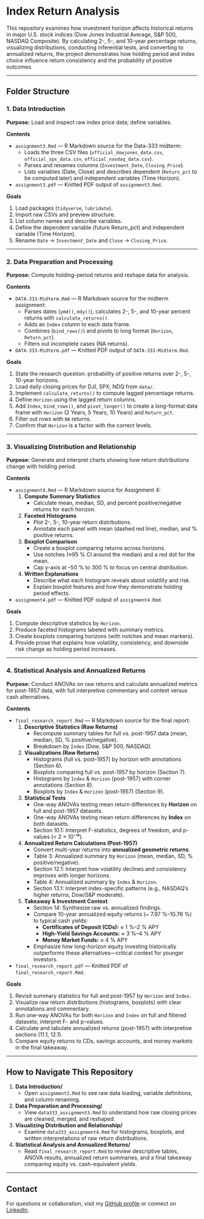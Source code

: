 # Index Return Analysis

This repository examines how investment horizon affects historical returns in major U.S. stock indices (Dow Jones Industrial Average, S&P 500, NASDAQ Composite). By calculating 2-, 5-, and 10-year percentage returns, visualizing distributions, conducting inferential tests, and converting to annualized returns, the project demonstrates how holding period and index choice influence return consistency and the probability of positive outcomes.

---

## Folder Structure

### 1. Data Introduction

**Purpose:** Load and inspect raw index price data; define variables.

**Contents**  
- `assignment3.Rmd` — R Markdown source for the Data-333 midterm:  
  - Loads the three CSV files (`official_dowjones_data.csv`, `official_spx_data.csv`, `official_nasdaq_data.csv`).  
  - Parses and renames columns (`Investment_Date`, `Closing_Price`).  
  - Lists variables (Date, Close) and describes dependent (`Return_pct` to be computed later) and independent variables (Time Horizon).  
- `assignment3.pdf` — Knitted PDF output of `assignment3.Rmd`.

**Goals**  
1. Load packages (`tidyverse`, `lubridate`).  
2. Import raw CSVs and preview structure.  
3. List column names and describe variables.  
4. Define the dependent variable (future Return_pct) and independent variable (Time Horizon).  
5. Rename `Date` → `Investment_Date` and `Close` → `Closing_Price`.  

---

### 2. Data Preparation and Processing

**Purpose:** Compute holding-period returns and reshape data for analysis.

**Contents**  
- `DATA-333-Midterm.Rmd` — R Markdown source for the midterm assignment:  
  - Parses dates (`ymd()`, `mdy()`), calculates 2-, 5-, and 10-year percent returns with `calculate_returns()`.  
  - Adds an `Index` column to each data frame.  
  - Combines (`bind_rows()`) and pivots to long format (`Horizon`, `Return_pct`).  
  - Filters out incomplete cases (NA returns).  
- `DATA-333-Midterm.pdf` — Knitted PDF output of `DATA-333-Midterm.Rmd`.

**Goals**  
1. State the research question: probability of positive returns over 2-, 5-, 10-year horizons.  
2. Load daily closing prices for DJI, SPX, NDQ from `data/`.  
3. Implement `calculate_returns()` to compute lagged percentage returns.  
4. Define `Horizon` using the lagged return columns.  
5. Add `Index`, `bind_rows()`, and `pivot_longer()` to create a long-format data frame with `Horizon` (2 Years, 5 Years, 10 Years) and `Return_pct`.  
6. Filter out rows with `NA` returns.  
7. Confirm that `Horizon` is a factor with the correct levels.  

---

### 3. Visualizing Distribution and Relationship

**Purpose:** Generate and interpret charts showing how return distributions change with holding period.

**Contents**  
- `assignment4.Rmd` — R Markdown source for Assignment 4:  
  1. **Compute Summary Statistics**  
     - Calculate mean, median, SD, and percent positive/negative returns for each horizon.  
  2. **Faceted Histograms**  
     - Plot 2-, 5-, 10-year return distributions.  
     - Annotate each panel with mean (dashed red line), median, and % positive returns.  
  3. **Boxplot Comparison**  
     - Create a boxplot comparing returns across horizons.  
     - Use notches (≈95 % CI around the median) and a red dot for the mean.  
     - Cap y-axis at –50 % to 300 % to focus on central distribution.  
  4. **Written Explanations**  
     - Describe what each histogram reveals about volatility and risk.  
     - Explain boxplot features and how they demonstrate holding period effects.  
- `assignment4.pdf` — Knitted PDF output of `assignment4.Rmd`.

**Goals**  
1. Compute descriptive statistics by `Horizon`.  
2. Produce faceted histograms labeled with summary metrics.  
3. Create boxplots comparing horizons (with notches and mean markers).  
4. Provide prose that explains how volatility, consistency, and downside risk change as holding period increases.  

---

### 4. Statistical Analysis and Annualized Returns

**Purpose:** Conduct ANOVAs on raw returns and calculate annualized metrics for post-1957 data, with full interpretive commentary and context versus cash alternatives.

**Contents**  
- `final_research_report.Rmd` — R Markdown source for the final report:  
  1. **Descriptive Statistics (Raw Returns)**  
     - Recompute summary tables for full vs. post-1957 data (mean, median, SD, % positive/negative).  
     - Breakdown by `Index` (Dow, S&P 500, NASDAQ).  
  2. **Visualizations (Raw Returns)**  
     - Histograms (full vs. post-1957) by horizon with annotations (Section 6).  
     - Boxplots comparing full vs. post-1957 by horizon (Section 7).  
     - Histograms by `Index` & `Horizon` (post-1957) with corner annotations (Section 8).  
     - Boxplots by `Index` & `Horizon` (post-1957) (Section 9).  
  3. **Statistical Tests**  
     - One-way ANOVAs testing mean return differences by **Horizon** on full and post-1957 datasets.  
     - One-way ANOVAs testing mean return differences by **Index** on both datasets.  
     - Section 10.1: Interpret F-statistics, degrees of freedom, and p-values (< 2 × 10⁻¹⁶).  
  4. **Annualized Return Calculations (Post-1957)**  
     - Convert multi-year returns into **annualized geometric returns**.  
     - Table 3: Annualized summary by `Horizon` (mean, median, SD, % positive/negative).  
     - Section 12.1: Interpret how volatility declines and consistency improves with longer horizons.  
     - Table 4: Annualized summary by `Index` & `Horizon`.  
     - Section 13.1: Interpret index-specific patterns (e.g., NASDAQ’s higher returns, Dow/S&P moderate).  
  5. **Takeaway & Investment Context**  
     - Section 14: Synthesize raw vs. annualized findings.  
     - Compare 10-year annualized equity returns (~ 7.97 %–10.76 %) to typical cash yields:  
       - **Certificates of Deposit (CDs):** ≈ 1 %–2 % APY  
       - **High-Yield Savings Accounts:** ≈ 3 %–4 % APY  
       - **Money Market Funds:** ≈ 4 % APY  
     - Emphasize how long-horizon equity investing historically outperforms these alternatives—critical context for younger investors.  
- `final_research_report.pdf` — Knitted PDF of `final_research_report.Rmd`.  

**Goals**  
1. Revisit summary statistics for full and post-1957 by `Horizon` and `Index`.  
2. Visualize raw return distributions (histograms, boxplots) with clear annotations and commentary.  
3. Run one-way ANOVAs for both `Horizon` and `Index` on full and filtered datasets; interpret F- and p-values.  
4. Calculate and tabulate annualized returns (post-1957) with interpretive sections (11.1, 12.1).  
5. Compare equity returns to CDs, savings accounts, and money markets in the final takeaway.  

---

## How to Navigate This Repository

1. **Data Introduction/**  
   - Open `assignment3.Rmd` to see raw data loading, variable definitions, and column renaming.  
2. **Data Preparation and Processing/**  
   - View `data333_assignment3.Rmd` to understand how raw closing prices are cleaned, merged, and reshaped.  
3. **Visualizing Distribution and Relationship/**  
   - Examine `data333_assignment4.Rmd` for histograms, boxplots, and written interpretations of raw return distributions.  
4. **Statistical Analysis and Annualized Returns/**  
   - Read `final_research_report.Rmd` to review descriptive tables, ANOVA results, annualized return summaries, and a final takeaway comparing equity vs. cash-equivalent yields.  

---

## Contact

For questions or collaboration, visit my [GitHub profile](https://github.com/tsoupionis) or connect on [LinkedIn](https://linkedin.com/in/thomas-soupionis/).  
